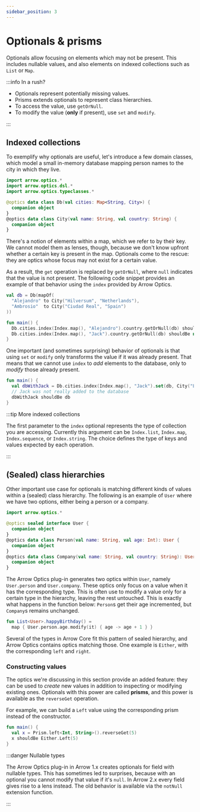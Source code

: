 ```yaml
---
sidebar_position: 3
---
```


# Optionals & prisms

Optionals allow focusing on elements which may not be present. This includes
nullable values, and also elements on indexed collections such as `List` or `Map`.

:::info In a rush?

- Optionals represent potentially missing values.
- Prisms extends optionals to represent class hierarchies.
- To access the value, use `getOrNull`.
- To modify the value (**only** if present), use `set` and `modify`.

:::

<!--- TEST_NAME Optional -->

<!--- INCLUDE .*
import io.kotest.matchers.shouldBe
-->

## Indexed collections

To exemplify why optionals are useful, let's introduce a few domain classes,
which model a small in-memory database mapping person names to the city in
which they live.

```kotlin
import arrow.optics.*
import arrow.optics.dsl.*
import arrow.optics.typeclasses.*

@optics data class Db(val cities: Map<String, City>) {
  companion object
}
@optics data class City(val name: String, val country: String) {
  companion object
}
```

There's a notion of elements within a map, which we refer to by their key.
We cannot model them as lenses, though, because we don't know upfront whether
a certain key is present in the map. Optionals come to the rescue: they are
optics whose focus may not exist for a certain value.

As a result, the `get` operation is replaced by `getOrNull`, where `null`
indicates that the value is not present. The following code snippet provides
an example of that behavior using the `index` provided by Arrow Optics.

```kotlin
val db = Db(mapOf(
  "Alejandro" to City("Hilversum", "Netherlands"),
  "Ambrosio"  to City("Ciudad Real", "Spain")
))

fun main() {
  Db.cities.index(Index.map(), "Alejandro").country.getOrNull(db) shouldBe "Netherlands"
  Db.cities.index(Index.map(), "Jack").country.getOrNull(db) shouldBe null
}
```
<!--- KNIT example-optional-01.kt -->
<!--- TEST assert -->

One important (and sometimes surprising) behavior of optionals is that using
`set` or `modify` only transforms the value if it was already present. That means
that we cannot use `index` to _add_ elements to the database, only to _modify_
those already present.

<!--- INCLUDE

import arrow.optics.*
import arrow.optics.dsl.*
import arrow.optics.typeclasses.*

@optics data class Db(val cities: Map<String, City>) {
  companion object
}
@optics data class City(val name: String, val country: String) {
  companion object
}

val db = Db(mapOf(
  "Alejandro" to City("Hilversum", "Netherlands"),
  "Ambrosio"  to City("Ciudad Real", "Spain")
))

-->

```kotlin
fun main() {
  val dbWithJack = Db.cities.index(Index.map(), "Jack").set(db, City("London", "UK"))
  // Jack was not really added to the database
  dbWithJack shouldBe db
}
```
<!--- KNIT example-optional-02.kt -->
<!--- TEST assert -->


:::tip More indexed collections

The first parameter to the `index` optional represents the type of collection
you are accessing. Currently this argument can be `Index.list`, `Index.map`,
`Index.sequence`, or `Index.string`. The choice defines the type of keys
and values expected by each operation.

:::

## (Sealed) class hierarchies

Other important use case for optionals is matching different kinds of values
within a (sealed) class hierarchy. The following is an example of `User` where
we have two options, either being a person or a company.

```kotlin
import arrow.optics.*

@optics sealed interface User {
  companion object
}
@optics data class Person(val name: String, val age: Int): User {
  companion object
}
@optics data class Company(val name: String, val country: String): User {
  companion object
}
```

The Arrow Optics plug-in generates two optics within `User`, namely
`User.person` and `User.company`. These optics only focus on a value when
it has the corresponding type. This is often use to modify a value only
for a certain type in the hierarchy, leaving the rest untouched. This is
exactly what happens in the function below: `Person`s get their age incremented,
but `Company`s remains unchanged.

```kotlin
fun List<User>.happyBirthday() =
  map { User.person.age.modify(it) { age -> age + 1 } }
```
<!--- KNIT example-optional-03.kt -->

Several of the types in Arrow Core fit this pattern of sealed hierarchy, and
Arrow Optics contains optics matching those. One example is `Either`, with
the corresponding `left` and `right`.

### Constructing values

The optics we're discussing in this section provide an added feature: they can
be used to _create_ new values in addition to inspecting or modifying existing
ones. Optionals with this power are called **prisms**, and this power is
available as the `reverseGet` operation.

For example, we can build a `Left` value using the corresponding prism
instead of the constructor.

<!--- INCLUDE
import arrow.core.Either
import arrow.optics.*
-->

```kotlin
fun main() {
  val x = Prism.left<Int, String>().reverseGet(5)
  x shouldBe Either.Left(5)
}
```
<!--- KNIT example-optional-04.kt -->
<!--- TEST assert -->

:::danger Nullable types

The Arrow Optics plug-in in Arrow 1.x creates optionals for field with nullable
types. This has sometimes led to surprises, because with an optional you cannot
modify that value if it's `null`. In Arrow 2.x every field gives rise to a lens
instead. The old behavior is available via the `notNull` extension function.

:::
